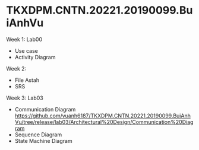 # TKXDPM.CNTN.20221.20190099.BuiAnhVu

Week 1: Lab00

- Use case
- Activity Diagram

Week 2:
- File Astah
- SRS

Week 3: Lab03

- Communication Diagram https://github.com/vuanh6187/TKXDPM.CNTN.20221.20190099.BuiAnhVu/tree/release/lab03/Architectural%20Design/Communication%20Diagram
- Sequence Diagram
- State Machine Diagram
